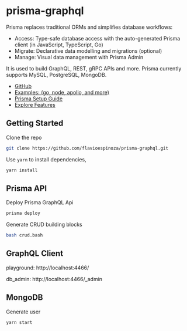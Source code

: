 # prisma-graphql
Prisma replaces traditional ORMs and simplifies database workflows:

- Access: Type-safe database access with the auto-generated Prisma client (in JavaScript, TypeScript, Go)
- Migrate: Declarative data modelling and migrations (optional)
- Manage: Visual data management with Prisma Admin

It is used to build GraphQL, REST, gRPC APIs and more. Prisma currently supports MySQL, PostgreSQL, MongoDB.
- [GitHub](https://github.com/prisma/prisma)
- [Examples: (go, node, apollo, and more)](https://github.com/prisma/prisma)
- [Prisma Setup Guide](https://www.prisma.io/docs/get-started/01-setting-up-prisma-new-database-TYPESCRIPT-t002/)
- [Explore Features](https://www.prisma.io/docs/get-started/04-explore-features-f001/)

## Getting Started
Clone the repo
```bash
git clone https://github.com/flavioespinoza/prisma-graphql.git
```

Use `yarn` to install dependencies,
```bash
yarn install
```

## Prisma API
Deploy Prisma GraphQL Api
```bash
prisma deploy
```

Generate CRUD building blocks
```bash
bash crud.bash
```

## GraphQL Client
playground: http://localhost:4466/

db_admin: http://localhost:4466/_admin

## MongoDB
Generate user
```bash
yarn start
```


